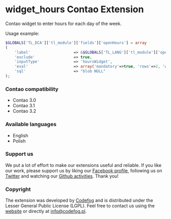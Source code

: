 widget_hours Contao Extension
=============================

Contao widget to enter hours for each day of the week.

Usage example:

```php
$GLOBALS['TL_DCA']['tl_module']['fields']['openHours'] = array
(
	'label'                   => &$GLOBALS['TL_LANG']['tl_module']['openHours'],
	'exclude'                 => true,
	'inputType'               => 'hoursWidget',
	'eval'                    => array('mandatory'=>true, 'rows'=>2, 'weekOffset'=>1, 'tl_class'=>'clr'),
	'sql'                     => "blob NULL"
);
```

### Contao compatibility
- Contao 3.0
- Contao 3.1
- Contao 3.2

### Available languages
- English
- Polish

### Support us
We put a lot of effort to make our extensions useful and reliable. If you like our work, please support us by liking our [Facebook profile](http://facebook.com/Codefog), following us on [Twitter](https://twitter.com/codefog) and watching our [Github activities](http://github.com/codefog). Thank you!

### Copyright
The extension was developed by [Codefog](http://codefog.pl) and is distributed under the Lesser General Public License (LGPL). Feel free to contact us using the [website](http://codefog.pl) or directly at info@codefog.pl.